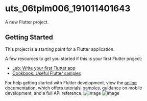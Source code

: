 # uts_06tplm006_191011401643

A new Flutter project.

## Getting Started

This project is a starting point for a Flutter application.

A few resources to get you started if this is your first Flutter project:

- [Lab: Write your first Flutter app](https://docs.flutter.dev/get-started/codelab)
- [Cookbook: Useful Flutter samples](https://docs.flutter.dev/cookbook)

For help getting started with Flutter development, view the
[online documentation](https://docs.flutter.dev/), which offers tutorials,
samples, guidance on mobile development, and a full API reference.
![image](https://github.com/RobbyMaulana302/UTS_06TPLM006_191011401643/assets/104151418/3b9a339a-8112-447b-b1b3-8ba5226d58da)
![image](https://github.com/RobbyMaulana302/UTS_06TPLM006_191011401643/assets/104151418/480acc9f-75f8-48a2-92d9-498a39d0842a)
